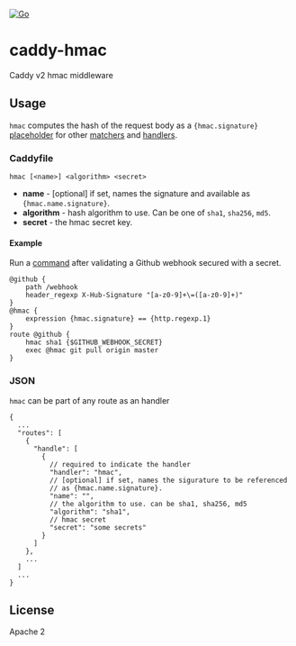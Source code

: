 [![Go](https://github.com/abiosoft/caddy-hmac/workflows/Go/badge.svg)](https://github.com/abiosoft/caddy-hmac/actions)

# caddy-hmac

Caddy v2 hmac middleware

## Usage

`hmac` computes the hash of the request body as a `{hmac.signature}` [placeholder](https://caddyserver.com/docs/caddyfile/concepts#placeholders) for other [matchers](https://caddyserver.com/docs/caddyfile/matchers) and [handlers](https://caddyserver.com/docs/caddyfile/directives).

### Caddyfile

```
hmac [<name>] <algorithm> <secret>
```

* **name** - [optional] if set, names the signature and available as `{hmac.name.signature}`.
* **algorithm** - hash algorithm to use. Can be one of `sha1`, `sha256`, `md5`.
* **secret** - the hmac secret key.

#### Example

Run a [command](https://github.com/abiosoft/caddy-exec) after validating a Github webhook secured with a secret.

```
@github {
    path /webhook
    header_regexp X-Hub-Signature "[a-z0-9]+\=([a-z0-9]+)"
}
@hmac {
    expression {hmac.signature} == {http.regexp.1}
}
route @github {
    hmac sha1 {$GITHUB_WEBHOOK_SECRET}
    exec @hmac git pull origin master
}
```

### JSON

`hmac` can be part of any route as an handler

```jsonc
{
  ...
  "routes": [
    {
      "handle": [
        {
          // required to indicate the handler
          "handler": "hmac",
          // [optional] if set, names the sigurature to be referenced
          // as {hmac.name.signature}.
          "name": "",
          // the algorithm to use. can be sha1, sha256, md5
          "algorithm": "sha1",
          // hmac secret
          "secret": "some secrets"
        }
      ]
    },
    ...
  ]
  ...
}
```

## License

Apache 2
